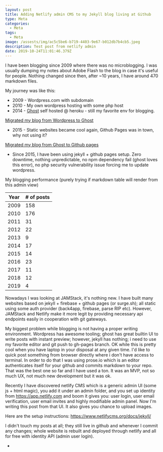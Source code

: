 ```yaml
---
layout: post
title: Adding Netlify admin CMS to my Jekyll blog living at Github
type: Meta
categories:
  - Meta
tags:
  - Meta
image: /assests/img/ac5c5be6-b719-4403-9e67-b012db7b4cb5.jpeg
description: Test post from netlify admin
date: 2019-10-24T11:01:46.379Z
---
```

I have been blogging since 2009 where there was no microblogging. I was usually dumping my notes about Adobe Flash to the blog in case it's useful for people. Nothing changed since then, after ~10 years, I have around 470 markdown files. 

My journey was like this:

* 2009 - Wordpress.com with subdomain 
* 2010 - My own wordpress hosting with some php host
* 2014 - [Ghost](http://ghost.org) self hosted @ heroku - still my favorite env for blogging. 

[Migrated my blog from Wordpress to Ghost](https://hakanu.net/2014/07/06/migrating-to-ghost-from-wordpress/)
* 2015 - Static websites became cool again, Github Pages was  in town, why not using it?

[Migrated my blog from Ghost to Github pages](https://hakanu.net/2015/05/03/migrate-blog-from-ghost-to-github-pages/)
* Since 2015, I have been using jekyll + github pages setup. Zero downtime, nothing unpredictable, no npm dependency fail (ghost loves this error), no php security vulnerability issue forcing me to update wordpress.

My blogging performance (purely trying if markdown table will render from this admin view)

| Year| # of posts |
| --- | ----------- |
| 2009 | 158|
| 2010 | 176|
| 2011 | 31|
| 2012 | 22|
| 2013 | 9|
| 2014 | 17|
| 2015 | 14|
| 2016 | 23|
| 2017 | 11|
| 2018 | 12|
| 2019 | 4|

Nowadays I was looking at JAMStack, it's nothing new. I have built many websites based on jekyll + firebase + github pages (or surge.sh); all static using some auth provider (back4app, firebase, parse RIP etc). However, JAMStack and Netlify make it more legit by providing necessary api endpoints easily in cooperation with git gateways. 

My biggest problem while blogging is not having a proper writing environment. Wordpress has awesome tooling; ghost has great builtin UI to write posts with instant preview; however, jekyll has nothing; i need to use my favorite editor and git push to gh-pages branch. OK while this is pretty cool when you have laptop in your disposal at any given time. I'd like to quick post something from browser directly where i don't have access to terminal. In order to do that I was using prose.io which is an editor authenticates itself for your github and commits markdown to your repo. That was the best one so far and I have used a ton. It was an MVP, not so much UX, not much new development but it was ok. 

Recently I have discovered netlify CMS which is a generic admin UI (some js + html magic), you add it under an admin folder, and you set up identity from https://app.netlify.com and boom it gives you: user login, user email verification, user email invites and highly modifiable admin panel. Now I'm writing this post from that UI. It also gives you chance to upload images. 

Here are the setup instructions:
https://www.netlifycms.org/docs/jekyll/

I didn't touch my posts at all; they still live in github and whenever I commit any changes; whole website is rebuilt and deployed through netlify and all for free with identity API (admin user login).














* 
